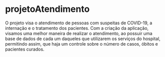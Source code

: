 # projetoAtendimento

O projeto visa o atendimento de pessoas com suspeitas de COVID-19, a internação e o 
tratamento dos pacientes. Com a criação da aplicação, visamos uma melhor maneira de realizar 
o atendimento, ao possuir uma base de dados de cada um daqueles que utilizarem os serviços 
do hospital, permitindo assim, que haja um controle sobre o número de casos, óbitos e pacientes curados.

